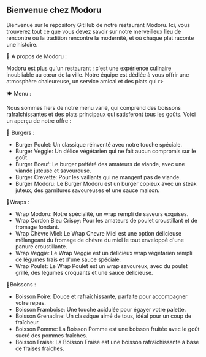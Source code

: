 <h2>Bienvenue chez Modoru</h2>

Bienvenue sur le repository GitHub de notre restaurant Modoru. Ici, vous trouverez tout ce que vous devez savoir sur notre merveilleux lieu de rencontre où la tradition rencontre la modernité, et où chaque plat raconte une histoire.


📜 A propos de Modoru :

Modoru est plus qu'un restaurant ; c'est une expérience culinaire inoubliable au cœur de la ville. Notre équipe est dédiée à vous offrir une atmosphère chaleureuse, un service amical et des plats qui r>

🍽 Menu :

Nous sommes fiers de notre menu varié, qui comprend des boissons rafraîchissantes et des plats principaux qui satisferont tous les goûts. Voici un aperçu de notre offre :

🍔 Burgers :

* Burger Poulet: Un classique réinventé avec notre touche spéciale.
* Burger Veggie: Un délice végétarien qui ne fait aucun compromis sur le goût.
* Burger Boeuf: Le burger préféré des amateurs de viande, avec une viande juteuse et savoureuse.
* Burger Crevette: Pour les vaillants qui ne mangent pas de viande.
* Burger Modoru: Le Burger Modoru est un burger copieux avec un steak juteux, des garnitures savoureuses et une sauce maison.

🥪Wraps :

* Wrap Modoru: Notre spécialité, un wrap rempli de saveurs exquises.
* Wrap Cordon Bleu Crispy: Pour les amateurs de poulet croustillant et de fromage fondant.
* Wrap Chèvre Miel: Le Wrap Chevre Miel est une option délicieuse mélangeant du fromage de chèvre du miel le tout enveloppé d'une panure croustillante.
* Wrap Veggie: Le Wrap Veggie est un délicieux wrap végétarien rempli de légumes frais et d'une sauce spéciale.
* Wrap Poulet: Le Wrap Poulet est un wrap savoureux, avec du poulet grillé, des légumes croquants et une sauce délicieuse.

🥤Boissons :

* Boisson Poire: Douce et rafraîchissante, parfaite pour accompagner votre repas.
* Boisson Framboise: Une touche acidulée pour égayer votre palette.
* Boisson Grenadine: Un classique aimé de tous, idéal pour un coup de fraîcheur.
* Boisson Pomme: La Boisson Pomme est une boisson fruitée avec le goût sucré des pommes fraîches.
* Boisson Fraise: La Boisson Fraise est une boisson rafraîchissante à base de fraises fraîches.
